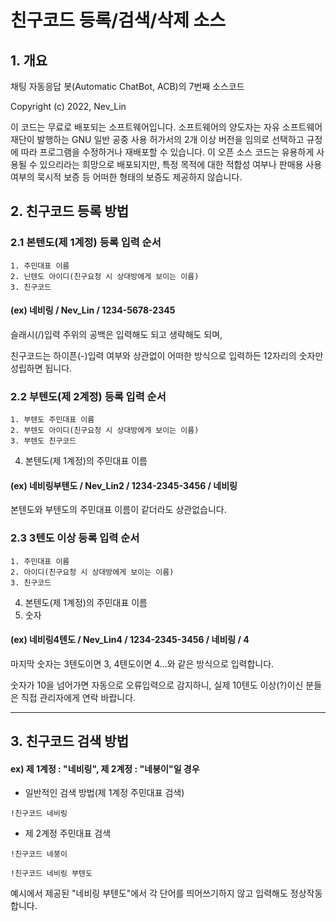 친구코드 등록/검색/삭제 소스
======================

## 1. 개요
채팅 자동응답 봇(Automatic ChatBot, ACB)의 7번째 소스코드</p>
Copyright (c) 2022, Nev_Lin</p>
이 코드는 무료로 배포되는 소프트웨어입니다. 소프트웨어의 양도자는 자유 소프트웨어 재단이 발행하는 GNU 일반 공중 사용 허가서의 2개 이상 버전을 임의로 선택하고 규정에 따라 프로그램을 수정하거나 재배포할 수 있습니다. 이 오픈 소스 코드는 유용하게 사용될 수 있으리라는 희망으로 배포되지만, 특정 목적에 대한 적합성 여부나 판매용 사용 여부의 묵시적 보증 등 어떠한 형태의 보증도 제공하지 않습니다.

## 2. 친구코드 등록 방법
### 2.1 본텐도(제 1계정) 등록 입력 순서
	1. 주민대표 이름
	2. 닌텐도 아이디(친구요청 시 상대방에게 보이는 이름)
	3. 친구코드
#### (ex) 네비링 / Nev_Lin / 1234-5678-2345
  
  슬래시(/)입력 주위의 공백은 입력해도 되고 생략해도 되며,
  
  친구코드는 하이픈(-)입력 여부와 상관없이 어떠한 방식으로 입력하든 12자리의 숫자만 성립하면 됩니다.

### 2.2 부텐도(제 2계정) 등록 입력 순서
	1. 부텐도 주민대표 이름
	2. 부텐도 아이디(친구요청 시 상대방에게 보이는 이름)
	3. 부텐도 친구코드
  4. 본텐도(제 1계정)의 주민대표 이름
#### (ex) 네비링부텐도 / Nev_Lin2 / 1234-2345-3456 / 네비링
  
  본텐도와 부텐도의 주민대표 이름이 같더라도 상관없습니다.
### 2.3 3텐도 이상 등록 입력 순서
	1. 주민대표 이름
	2. 아이디(친구요청 시 상대방에게 보이는 이름)
	3. 친구코드
  4. 본텐도(제 1계정)의 주민대표 이름
  5. 숫자
#### (ex) 네비링4텐도 / Nev_Lin4 / 1234-2345-3456 / 네비링 / 4

  마지막 숫자는 3텐도이면 3, 4텐도이면 4...와 같은 방식으로 입력합니다.
  
  숫자가 10을 넘어가면 자동으로 오류입력으로 감지하니, 실제 10텐도 이상(?)이신 분들은 직접 관리자에게 연락 바랍니다.
****
## 3. 친구코드 검색 방법
#### ex) 제 1계정 : "네비링", 제 2계정 : "네붕이"일 경우
* 일반적인 검색 방법(제 1계정 주민대표 검색)
```
!친구코드 네비링
```
* 제 2계정 주민대표 검색
```
!친구코드 네붕이
```
```
!친구코드 네비링 부텐도
```
예시에서 제공된 "네비링 부텐도"에서 각 단어를 띄어쓰기하지 않고 입력해도 정상작동합니다.

